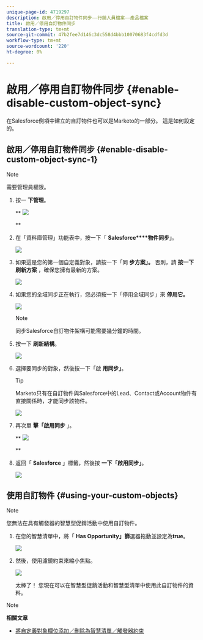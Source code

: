 ```yaml
---
unique-page-id: 4719297
description: 啟用／停用自訂物件同步——行銷人員檔案——產品檔案
title: 啟用／停用自訂物件同步
translation-type: tm+mt
source-git-commit: 47b2fee7d146c3dc558d4bbb10070683f4cdfd3d
workflow-type: tm+mt
source-wordcount: '220'
ht-degree: 0%

---
```



# 啟用／停用自訂物件同步 {#enable-disable-custom-object-sync}

在Salesforce例項中建立的自訂物件也可以是Marketo的一部分。 這是如何設定的。

## 啟用／停用自訂物件同步 {#enable-disable-custom-object-sync-1}

>[!NOTE]
>
>需要管理員權限。

1. 按一 **下管理**。

   ** ![](assets/one.png)

   **

1. 在「資料庫管理」功能表中，按一下「 **Salesforce****物件同步」**。

   ![](assets/two-2.png)

1. 如果這是您的第一個自定義對象，請按一下「同 **步方案」。** 否則，請 **按一下刷新方案** ，確保您擁有最新的方案。

   ![](assets/image2014-12-10-10-3a14-3a44.png)

1. 如果您的全域同步正在執行，您必須按一下「停用全域同步」來 **停用它。**

   ![](assets/image2014-12-10-10-3a14-3a54.png)

   >[!NOTE]
   >
   >同步Salesforce自訂物件架構可能需要幾分鐘的時間。

1. 按一下 **刷新結構**。

   ![](assets/image2014-12-10-10-3a15-3a7.png)

1. 選擇要同步的對象，然後按一下「啟 **用同步」**。

   >[!TIP]
   >
   >Marketo只有在自訂物件與Salesforce中的Lead、Contact或Account物件有直接關係時，才能同步該物件。

   ![](assets/image2014-12-10-10-3a15-3a30.png)

1. 再次單 **擊「啟用同步** 」。

   ** ![](assets/image2014-12-10-10-3a15-3a40.png)

   **

1. 返回「 **Salesforce** 」標籤，然後按 **一下「啟用同步」**。

   ![](assets/image2014-12-10-10-3a15-3a49.png)

## 使用自訂物件 {#using-your-custom-objects}

>[!NOTE]
>
>您無法在具有觸發器的智慧型促銷活動中使用自訂物件。

1. 在您的智慧清單中，將「 **Has Opportunity」篩**&#x200B;選器拖動並設定為&#x200B;**true**。

   ![](assets/image2015-8-26-9-3a39-3a28.png)

1. 然後，使用濾鏡約束來縮小焦點。

   ![](assets/image2015-8-24-14-3a18-3a53.png)

   太棒了！ 您現在可以在智慧型促銷活動和智慧型清單中使用此自訂物件的資料。

>[!NOTE]
>
>**相關文章**
>
>* [將自定義對象欄位添加／刪除為智慧清單／觸發器約束](add-remove-custom-object-field-as-smart-list-trigger-constraints.md)

>



